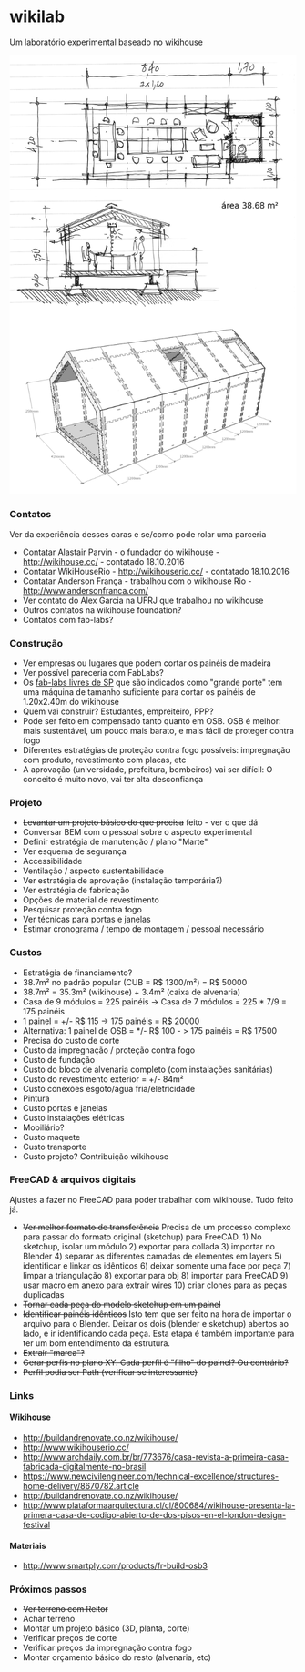 # wikilab

Um laboratório experimental baseado no [wikihouse](http://wikihouse.cc/)

![](ideia%20b%C3%A1sica.jpg)

### Contatos

Ver da experiência desses caras e se/como pode rolar uma parceria

* Contatar Alastair Parvin - o fundador do wikihouse - http://wikihouse.cc/ - contatado 18.10.2016
* Contatar WikiHouseRio - http://wikihouserio.cc/ - contatado 18.10.2016
* Contatar Anderson França - trabalhou com o wikihouse Rio - http://www.andersonfranca.com/
* Ver contato do Alex Garcia na UFRJ que trabalhou no wikihouse
* Outros contatos na wikihouse foundation?
* Contatos com fab-labs?

### Construção

* Ver empresas ou lugares que podem cortar os painéis de madeira
* Ver possível pareceria com FabLabs? 
* Os [fab-labs livres de SP](http://fablablivresp.art.br/) que são indicados como "grande porte" tem uma máquina de tamanho suficiente para cortar os painéis de 1.20x2.40m do wikihouse
* Quem vai construir? Estudantes, empreiteiro, PPP? 
* Pode ser feito em compensado tanto quanto em OSB. OSB é melhor: mais sustentável, um pouco mais barato, e mais fácil de proteger contra fogo
* Diferentes estratégias de proteção contra fogo possíveis: impregnação com produto, revestimento com placas, etc
* A aprovação (universidade, prefeitura, bombeiros) vai ser difícil: O conceito é muito novo, vai ter alta desconfiança

### Projeto

* ~~Levantar um projeto básico do que precisa~~ feito - ver o que dá
* Conversar BEM com o pessoal sobre o aspecto experimental
* Definir estratégia de manutenção / plano "Marte"
* Ver esquema de segurança
* Accessibilidade
* Ventilação / aspecto sustentabilidade
* Ver estratégia de aprovação (instalação temporária?)
* Ver estratégia de fabricação
* Opções de material de revestimento
* Pesquisar proteção contra fogo
* Ver técnicas para portas e janelas
* Estimar cronograma / tempo de montagem / pessoal necessário

### Custos

* Estratégia de financiamento?
* 38.7m² no padrão popular (CUB = R$ 1300/m²) = R$ 50000
* 38.7m² = 35.3m² (wikihouse) + 3.4m² (caixa de alvenaria)
* Casa de 9 módulos = 225 painéis -> Casa de 7 módulos = 225 * 7/9 = 175 painéis
* 1 painel = +/- R$ 115 -> 175 painéis = R$ 20000
* Alternativa: 1 painel de OSB = */- R$ 100 - > 175 painéis = R$ 17500
* Precisa do custo de corte
* Custo da impregnação / proteção contra fogo
* Custo de fundação
* Custo do bloco de alvenaria completo (com instalações sanitárias)
* Custo do revestimento exterior = +/- 84m²
* Custo conexões esgoto/água fria/eletricidade
* Pintura
* Custo portas e janelas
* Custo instalações elétricas
* Mobiliário?
* Custo maquete
* Custo transporte
* Custo projeto? Contribuição wikihouse

### FreeCAD & arquivos digitais

Ajustes a fazer no FreeCAD para poder trabalhar com wikihouse. Tudo feito já.
* ~~Ver melhor formato de transferência~~ Precisa de um processo complexo para passar do formato original (sketchup) para FreeCAD. 1) No sketchup, isolar um módulo 2) exportar para collada 3) importar no Blender 4) separar as diferentes camadas de elementes em layers 5) identificar e linkar os idênticos 6) deixar somente uma face por peça 7) limpar a triangulação 8) exportar para obj 8) importar para FreeCAD 9) usar macro em anexo para extrair wires 10) criar clones para as peças duplicadas
* ~~Tornar cada peça do modelo sketchup em um painel~~
* ~~Identificar painéis idênticos~~ Isto tem que ser feito na hora de importar o arquivo para o Blender. Deixar os dois (blender e sketchup) abertos ao lado, e ir identificando cada peça. Esta etapa é também importante para ter um bom entendimento da estrutura.
* ~~Extrair "marca"?~~
* ~~Gerar perfis no plano XY. Cada perfil é "filho" do painel? Ou contrário?~~
* ~~Perfil podia ser Path (verificar se interessante)~~
### Links

#### Wikihouse

* http://buildandrenovate.co.nz/wikihouse/
* http://www.wikihouserio.cc/
* http://www.archdaily.com.br/br/773676/casa-revista-a-primeira-casa-fabricada-digitalmente-no-brasil
* https://www.newcivilengineer.com/technical-excellence/structures-home-delivery/8670782.article
* http://buildandrenovate.co.nz/wikihouse/
* http://www.plataformaarquitectura.cl/cl/800684/wikihouse-presenta-la-primera-casa-de-codigo-abierto-de-dos-pisos-en-el-london-design-festival

#### Materiais

* http://www.smartply.com/products/fr-build-osb3

### Próximos passos

* ~~Ver terreno com Reitor~~
* Achar terreno
* Montar um projeto básico (3D, planta, corte)
* Verificar preços de corte
* Verificar preços da impregnação contra fogo
* Montar orçamento básico do resto (alvenaria, etc)
